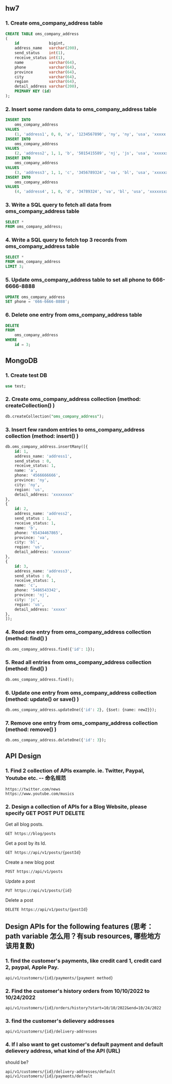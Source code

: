 ## hw7
### 1. Create oms_company_address table
```sql
CREATE TABLE oms_company_address
(
    id             bigint,
    address_name   varchar(200),
    send_status    int(1),
    receive_status int(1),
    name           varchar(64),
    phone          varchar(64),
    province       varchar(64),
    city           varchar(64),
    region         varchar(64),
    detail_address varchar(200),
    PRIMARY KEY (id)
);
```
### 2. Insert some random data to oms_company_address table
```sql
INSERT INTO
    oms_company_address
VALUES
    (1, 'address1', 0, 0, 'a', '1234567890', 'ny', 'ny', 'usa', 'xxxxx');
INSERT INTO
    oms_company_address
VALUES
    (2, 'address2', 1, 1, 'b', '5015415589', 'nj', 'js', 'usa', 'xxxxxxx');
INSERT INTO
    oms_company_address
VALUES
    (3, 'address3', 1, 1, 'c', '3456789324', 'va', 'bl', 'usa', 'xxxxxxxxxx');
INSERT INTO
    oms_company_address
VALUES
    (4, 'address4', 1, 0, 'd', '34789324', 'va', 'bl', 'usa', 'xxxxxsxxxxx');
```
### 3. Write a SQL query to fetch all data from oms_company_address table
```sql
SELECT *
FROM oms_company_address;
```
### 4. Write a SQL query to fetch top 3 records from oms_company_address table
```sql
SELECT *
FROM oms_company_address
LIMIT 3;
```

### 5. Update oms_company_address table to set all phone to 666-6666-8888
```sql
UPDATE oms_company_address
SET phone = '666-6666-8888';
```

### 6. Delete one entry from oms_company_address table
```sql
DELETE
FROM
    oms_company_address
WHERE
    id = 3;
```

## MongoDB
### 1. Create test DB
```sql
use test;
```

### 2. Create oms_company_address collection (method: createCollection() )
```sql
db.createCollection("oms_company_address");
```
### 3. Insert few random entries to oms_company_address collection (method: insert() )

```sql
db.oms_company_address.insertMany([{
    id: 1,
    address_name: 'address1',
    send_status : 0,
    receive_status: 1,
    name: 'a',
    phone: '4566666666',
    province: 'ny',
    city: 'ny',
    region: 'us',
    detail_address: 'xxxxxxxx'
},
{
    id: 2,
    address_name: 'address2',
    send_status : 1,
    receive_status: 1,
    name: 'b',
    phone: '65434467865',
    province: 'va',
    city: 'bl',
    region: 'us',
    detail_address: 'xxxxxxx'
},
{
    id: 3,
    address_name: 'address3',
    send_status : 0,
    receive_status: 1,
    name: 'c',
    phone: '5486543342',
    province: 'nj',
    city: 'jc',
    region: 'us',
    detail_address: 'xxxxx'
},
]);
```

### 4. Read one entry from oms_company_address collection (method: find() )
```sql
db.oms_company_address.find({'id': 1});
```

### 5. Read all entries from oms_company_address collection (method: find() )
```sql
db.oms_company_address.find();
```

### 6. Update one entry from oms_company_address collection (method: update() or save() )
```sql
db.oms_company_address.updateOne({'id': 2}, {$set: {name: new2}});
```

### 7. Remove one entry from oms_company_address collection (method: remove() )
``` sql
db.oms_company_address.deleteOne({'id': 3});
```


## API Design
### 1. Find 2 collection of APIs example. ie. Twitter, Paypal, Youtube etc. -- 命名规范
```
https://twitter.com/news
https://www.youtube.com/musics
```

### 2. Design a collection of APIs for a Blog Website, please specify GET POST PUT DELETE
Get all blog posts.
```
GET https://blog/posts
```

Get a post by its Id.
```
GET https://api/v1/posts/{postId}
```

Create a new blog post
```
POST https://api/v1/posts
```

Update a post
```
PUT https://api/v1/posts/{id}
```

Delete a post
```
DELETE https://api/v1/posts/{postId}
```

## Design APIs for the following features (思考：path variable 怎么⽤？有sub resources, 哪些地⽅该⽤复数)

### 1. find the customer's payments, like credit card 1, credit card 2, paypal, Apple Pay.
```
api/v1/customers/{id}/payments/{payment method}
```

### 2. Find the customer's history orders from 10/10/2022 to 10/24/2022
```
api/v1/customers/{id}/orders/history?start=10/10/2022&end=10/24/2022
```

### 3. find the customer's delievery addresses

```
api/v1/customers/{id}/delivery-addresses
```
### 4. If I also want to get customer's default payment and default delievery address, what kind of the API (URL)
should be?
```
api/v1/customers/{id}/delivery-addresses/default
api/v1/customers/{id}/payments/default
```
